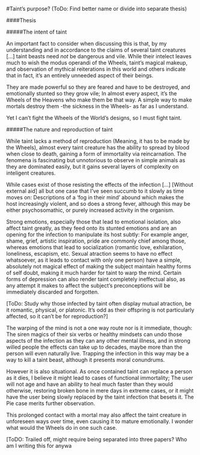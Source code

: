 #Taint’s purpose? (ToDo: Find better name or divide into separate thesis)

####Thesis

#####The intent of taint

An important fact to consider when discussing this is that, by my understanding and in accordance to the claims of several taint creatures […] taint beasts need *not* be dangerous and vile. While their intelect leaves much to wish the modus operandi of the Wheels, taint’s magical makeup, and observation of mythical reiterations in this world and others indicate that in fact, it’s an entirely unneeded aspect of their beings.

They are made powerful so they are feared and have to be destroyed, and emotionally stunted so they grow vile; In almost every aspect, it’s the Wheels of the Heavens who make them be that way. A simple way to make mortals destroy them -the sickness in the Wheels-  as far as I understand.

Yet I can’t fight the Wheels of the World’s designs, so I must fight taint.

#####The nature and reproduction of taint

While taint lacks a method of reproduction (Meaning, it has to be made by the Wheels), almost every taint creature has the ability to spread by blood when close to death, gaining a form of immortality via reincarnation. The fenomena is fascinating but unnotorious to observe in simple animals as they are dominated easily, but it gains several layers of complexity on inteligent creatures.

While cases exist of those resisting the effects of the infection […] [Without external aid] all but one case that I’ve seen succumb to it slowly as time moves on: Descriptions of a ‘fog in their mind’ abound which makes the host increasingly violent, and so does a strong fever, although this may be either psychosomathic, or purely increased activity in the organism.

Strong emotions, especially those that lead to emotional isolation, also affect taint greatly, as they feed onto its stunted emotions and are an opening for the infection to manipulate its host subtly: For example anger, shame, grief, artistic inspiration, pride are commonly chief among those, whereas emotions that lead to socialization (romantic love, exhilaration, loneliness, escapism, etc. Sexual atraction seems to have no effect whatsoever, as it leads to contact with only one person) have a simple, absolutely not magical effect of making the subject maintain healthy forms of self doubt, making it much harder for taint to warp the mind. Certain forms of depression can also render taint completely ineffectual also, as any attempt it makes to affect the subject’s preconceptions will be immediately discarded and forgotten.

[ToDo: Study why those infected by taint often display mutual atraction, be it romantic, physical, or platonic. It’s odd as their offspring is not particularly affected, so it can’t be for reproduction?]

The warping of the mind is not a one way route nor is it immediate, though: The siren magics of their six verbs or healthy mindsets can undo those aspects of the infection as they can any other mental illness, and in strong willed people the effects can take up to decades, maybe more than the person will even naturally live. Trapping the infection in this way may be a way to kill a taint beast, although it presents moral conundrums.

However it is also situational. As once contained taint can replace a person as it dies, I believe it might lead to cases of functional immortality; The user will not age and have an ability to heal much faster than they would otherwise, restoring broken bone in mere days in extreme cases, or it might have the user being slowly replaced by the taint infection that besets it. The Pie case merits further observation. 

This prolonged contact with a mortal may also affect the taint creature in unforeseen ways over time, even causing it to mature emotionally. I wonder what would the Wheels do in one such case.

[ToDO: Trailed off, might require being separated into three papers?
Who am I writing this for anywa



